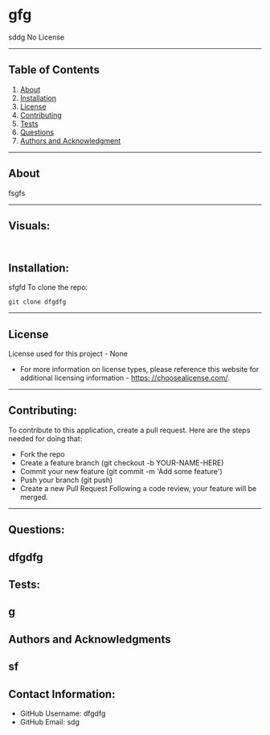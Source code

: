 
  # gfg

sddg
No License


---
## Table of Contents
1. [About](#about)
2. [Installation](#installation)
3. [License](#license)
4. [Contributing](#contributing)
5. [Tests](#tests)
6. [Questions](#questions)
7. [Authors and Acknowledgment](#authors%20and%20acknowledgment)
---
## About
fsgfs

---
## Visuals:
![]()
---
## Installation:

sfgfd
To clone the repo:

    git clone dfgdfg

---
## License

License used for this project - None
* For more information on license types, please reference this website
for additional licensing information - [https: //choosealicense.com/](https://choosealicense.com/).
---
## Contributing:

To contribute to this application, create a pull request.
Here are the steps needed for doing that:
- Fork the repo
- Create a feature branch (git checkout -b YOUR-NAME-HERE)
- Commit your new feature (git commit -m 'Add some feature')
- Push your branch (git push)
- Create a new Pull Request
Following a code review, your feature will be merged.
---
## Questions:

dfgdfg
---
## Tests:

g
---
## Authors and Acknowledgments

sf
---
## Contact Information:

* GitHub Username: dfgdfg
* GitHub Email: sdg

